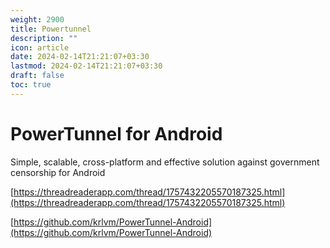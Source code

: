 ```yaml
---
weight: 2900
title: Powertunnel
description: ""
icon: article
date: 2024-02-14T21:21:07+03:30
lastmod: 2024-02-14T21:21:07+03:30
draft: false
toc: true
---
```

# PowerTunnel for Android

Simple, scalable, cross-platform and effective solution against government censorship for Android

[https://threadreaderapp.com/thread/1757432205570187325.html](https://threadreaderapp.com/thread/1757432205570187325.html)

[https://github.com/krlvm/PowerTunnel-Android](https://github.com/krlvm/PowerTunnel-Android)